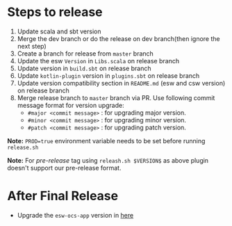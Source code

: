 # Steps to release

1. Update scala and sbt version
2. Merge the dev branch or do the release on dev branch(then ignore the next step) 
3. Create a branch for release from `master` branch
4. Update the esw `Version` in `Libs.scala` on release branch
5. Update version in `build.sbt` on release branch
6. Update `kotlin-plugin` version in `plugins.sbt` on release branch
7. Update version compatibility section in `README.md` (esw and csw version) on release branch
8. Merge release branch to `master` branch via PR. Use following commit message format for version upgrade:
    - `#major <commit message>`  : for upgrading major version.
    - `#minor <commit message>`  : for upgrading minor version. 
    - `#patch <commit message>`  : for upgrading patch version. 

**Note:** `PROD=true` environment variable needs to be set before running `release.sh`

**Note:** For *pre-release* tag using `releash.sh $VERSION$` as above plugin doesn't support our pre-release format.
    

# After Final Release
- Upgrade the `esw-ocs-app` version in [here](https://github.com/tmtsoftware/osw-apps/blob/master/apps.json)

    
